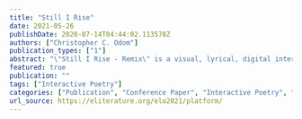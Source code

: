 ```yaml
---
title: "Still I Rise"
date: 2021-05-26
publishDate: 2020-07-14T04:44:02.113578Z
authors: ["Christopher C. Odom"]
publication_types: ["1"]
abstract: "\"Still I Rise - Remix\" is a visual, lyrical, digital interactive fight song for civic action for the  Black Lives Matter social justice and social change movement. Created during and by the stressors intensified from the global pandemic, this JavaScript interactive poetry remix embraces the digital activism made exponential during the pandemic through the platformization of counternarratives. The remix blends multiple digital mediums with cultural artifacts of the past and present to weave together a rhetorical and semiotic interactive experience that enlightens society and uplifts the human spirit. Through multimodality and intertextuality, \"Still I Rise - Remix\" exploits the aesthetics of the digital interactive experience through multiple artistic forms of expression, including code, video, audio, and hypertext. This COVID E-Lit interactive exhibition is a multimodal expression and declarative statement for the  Black Lives Matter movement which embodies the spirit of change, inclusion, and social justice. \"The medium is the message.\" Experience \"Still I Rise - Remix.\""
featured: true
publication: ""
tags: ["Interactive Poetry"]
categories: ["Publication", "Conference Paper", "Interactive Poetry", "Remix"]
url_source: https://eliterature.org/elo2021/platform/
---
```

